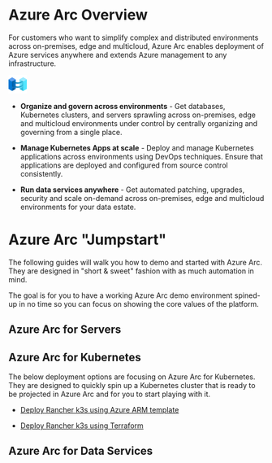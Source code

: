# Azure Arc Overview

For customers who want to simplify complex and distributed environments across on-premises, edge and multicloud, Azure Arc enables deployment of Azure services anywhere and extends Azure management to any infrastructure.

![](azure_arc_k8s_jumpstart/img/AzureArc.svg)

* **Organize and govern across environments** - Get databases, Kubernetes clusters, and servers sprawling across on-premises, edge and multicloud environments under control by centrally organizing and governing from a single place.

* **Manage Kubernetes Apps at scale** - Deploy and manage Kubernetes applications across environments using DevOps techniques. Ensure that applications are deployed and configured from source control consistently.

* **Run data services anywhere** - Get automated patching, upgrades, security and scale on-demand across on-premises, edge and multicloud environments for your data estate.

# Azure Arc "Jumpstart"

The following guides will walk you how to demo and started with Azure Arc. They are designed in "short & sweet" fashion with as much automation in mind. 

The goal is for you to have a working Azure Arc demo environment spined-up in no time so you can focus on showing the core values of the platform. 

## Azure Arc for Servers

## Azure Arc for Kubernetes

The below deployment options are focusing on Azure Arc for Kubernetes. They are designed to quickly spin up a Kubernetes cluster that is ready to be projected in Azure Arc and for you to start playing with it. 

* [Deploy Rancher k3s using Azure ARM template](azure_arc_k8s_jumpstart/docs/azure_arm_template.md)

* [Deploy Rancher k3s using Terraform](azure_arc_k8s_jumpstart/docs/azure_terraform.md)

## Azure Arc for Data Services